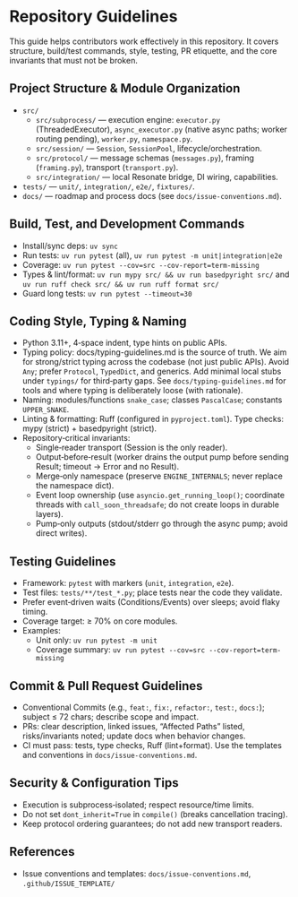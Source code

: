 # Repository Guidelines

This guide helps contributors work effectively in this repository. It covers structure, build/test commands, style, testing, PR etiquette, and the core invariants that must not be broken.

## Project Structure & Module Organization
- `src/`
  - `src/subprocess/` — execution engine: `executor.py` (ThreadedExecutor), `async_executor.py` (native async paths; worker routing pending), `worker.py`, `namespace.py`.
  - `src/session/` — `Session`, `SessionPool`, lifecycle/orchestration.
  - `src/protocol/` — message schemas (`messages.py`), framing (`framing.py`), transport (`transport.py`).
  - `src/integration/` — local Resonate bridge, DI wiring, capabilities.
- `tests/` — `unit/`, `integration/`, `e2e/`, `fixtures/`.
- `docs/` — roadmap and process docs (see `docs/issue-conventions.md`).

## Build, Test, and Development Commands
- Install/sync deps: `uv sync`
- Run tests: `uv run pytest` (all), `uv run pytest -m unit|integration|e2e`
- Coverage: `uv run pytest --cov=src --cov-report=term-missing`
- Types & lint/format: `uv run mypy src/ && uv run basedpyright src/` and `uv run ruff check src/ && uv run ruff format src/`
- Guard long tests: `uv run pytest --timeout=30`

## Coding Style, Typing & Naming
- Python 3.11+, 4‑space indent, type hints on public APIs.
- Typing policy: docs/typing-guidelines.md is the source of truth. We aim for strong/strict typing across the codebase (not just public APIs). Avoid `Any`; prefer `Protocol`, `TypedDict`, and generics. Add minimal local stubs under `typings/` for third‑party gaps. See `docs/typing-guidelines.md` for tools and where typing is deliberately loose (with rationale).
- Naming: modules/functions `snake_case`; classes `PascalCase`; constants `UPPER_SNAKE`.
- Linting & formatting: Ruff (configured in `pyproject.toml`). Type checks: mypy (strict) + basedpyright (strict).
- Repository‑critical invariants:
  - Single‑reader transport (Session is the only reader).
  - Output‑before‑result (worker drains the output pump before sending Result; timeout → Error and no Result).
  - Merge‑only namespace (preserve `ENGINE_INTERNALS`; never replace the namespace dict).
  - Event loop ownership (use `asyncio.get_running_loop()`; coordinate threads with `call_soon_threadsafe`; do not create loops in durable layers).
  - Pump‑only outputs (stdout/stderr go through the async pump; avoid direct writes).

## Testing Guidelines
- Framework: `pytest` with markers (`unit`, `integration`, `e2e`).
- Test files: `tests/**/test_*.py`; place tests near the code they validate.
- Prefer event‑driven waits (Conditions/Events) over sleeps; avoid flaky timing.
- Coverage target: ≥ 70% on core modules.
- Examples:
  - Unit only: `uv run pytest -m unit`
  - Coverage summary: `uv run pytest --cov=src --cov-report=term-missing`

## Commit & Pull Request Guidelines
- Conventional Commits (e.g., `feat:`, `fix:`, `refactor:`, `test:`, `docs:`); subject ≤ 72 chars; describe scope and impact.
- PRs: clear description, linked issues, “Affected Paths” listed, risks/invariants noted; update docs when behavior changes.
- CI must pass: tests, type checks, Ruff (lint+format). Use the templates and conventions in `docs/issue-conventions.md`.

## Security & Configuration Tips
- Execution is subprocess‑isolated; respect resource/time limits.
- Do not set `dont_inherit=True` in `compile()` (breaks cancellation tracing).
- Keep protocol ordering guarantees; do not add new transport readers.

## References
- Issue conventions and templates: `docs/issue-conventions.md`, `.github/ISSUE_TEMPLATE/`
